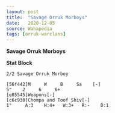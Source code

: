 ```yaml
---
layout: post
title:  "Savage Orruk Morboys"
date:   2020-12-05
source: Wahapedia
tags: [orruk-warclans]
---
```


**Savage Orruk Morboys**

**Stat Block**
```
2/2 Savage Orruk Morboy
```

```
[56f442]M     W     B     Sa    [-]
5"    2     6     6+    
[e85545]Weapons[-]
[c6c930]Chompa and Toof Shiv[-]
1"     A:3    H:4+   W:3+   R:-    D:1   
```



